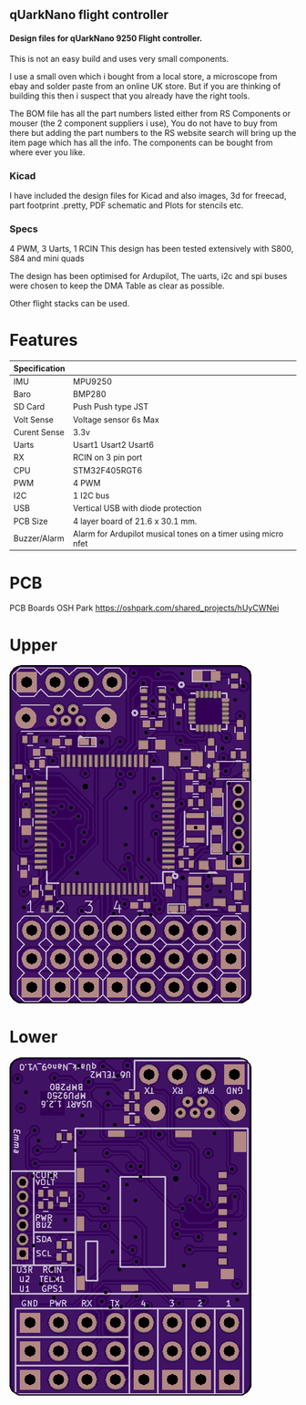 

  ## qUarkNano flight controller


 #### Design files for qUarkNano 9250 Flight controller.

This is not an easy build and uses very small components.

I use a small oven which i bought from a local store, a microscope from ebay and solder paste from an online UK store.
But if you are thinking of building this then i suspect that you already have the right tools.

The BOM file has all the part numbers listed either from RS Components or mouser (the 2 component suppliers i use), You do not have to buy from there but adding the part numbers to the RS website search will bring up the item page which has all the info. The components can be bought from where ever you like.

 ### Kicad

 I have included the design files for Kicad and also images, 3d for freecad, part footprint .pretty, PDF schematic and Plots for stencils etc.

 ### Specs

4 PWM, 3 Uarts, 1 RCIN This design has been tested extensively with S800, S84 and mini quads

The design has been optimised for Ardupilot, The uarts, i2c and spi buses were chosen to keep the DMA Table as clear as possible.

Other flight stacks can be used.

  # Features

  | Specification |  |
| ------ | ------ |
| IMU | MPU9250 |
| Baro | BMP280 |
| SD Card | Push Push type JST |
| Volt Sense | Voltage sensor 6s Max |
| Curent Sense | 3.3v |
| Uarts | Usart1 Usart2 Usart6 |
| RX | RCIN on 3 pin port |
| CPU | STM32F405RGT6 |
| PWM | 4 PWM |
| I2C | 1 I2C bus |
| USB | Vertical USB with diode protection |
| PCB Size | 4 layer board of 21.6 x 30.1 mm. |
| Buzzer/Alarm | Alarm for Ardupilot musical tones on a timer using micro nfet |

 # PCB

PCB Boards OSH Park https://oshpark.com/shared_projects/hUyCWNei

 # Upper
![QNU](/qUarkNano_9250/Images/qUarkNano_9250.png)
 # Lower
![QNU](/qUarkNano_9250/Images/qUarkNano_9250_L.png)

